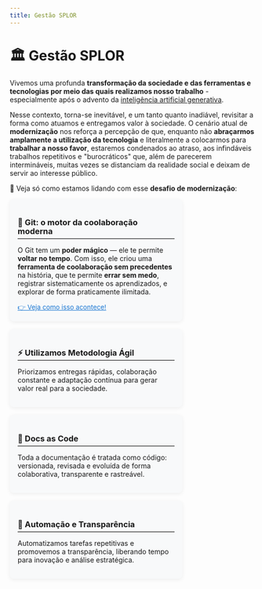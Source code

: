 ```yaml
---
title: Gestão SPLOR
---
```


# 🏛️ Gestão SPLOR

Vivemos uma profunda **transformação da sociedade e das ferramentas e tecnologias por meio das quais realizamos nosso trabalho** - especialmente após o advento da [inteligência artificial generativa](https://pt.wikipedia.org/wiki/Intelig%C3%AAncia_artificial_generativa).

Nesse contexto, torna-se inevitável, e um tanto quanto inadiável, revisitar a forma como atuamos e entregamos valor à sociedade.
O cenário atual de **modernização** nos reforça a percepção de que, enquanto não **abraçarmos amplamente a utilização da tecnologia** e literalmente a colocarmos para **trabalhar a nosso favor**, estaremos condenados ao atraso, aos infindáveis trabalhos repetitivos e "burocráticos" que, além de parecerem intermináveis, muitas vezes se distanciam da realidade social e deixam de servir ao interesse público.

🔎 Veja só como estamos lidando com esse **desafio de modernização**:

<!-- Cards em HTML -->
<div style="display: flex; flex-wrap: wrap; gap: 1rem; margin-bottom: 2rem;">
  <div style="flex: 1 1 220px; background: #f8f9fa; border-radius: 8px; padding: 1rem; box-shadow: 0 2px 8px #0001; min-width: 220px; max-width: 320px;">
    <h3 style="font-weight:bold; line-height:1.1; margin-bottom:0.3em; text-align:left;">🌳 Git: o motor da coolaboração moderna</h3>
    <hr style="border: none; border-top: 1px solid #ccc; margin: 0.3em 0;">
    <p style="text-align:left;">O Git tem um <b>poder mágico</b> — ele te permite <b>voltar no tempo</b>. Com isso, ele criou uma <b>ferramenta de coolaboração sem precedentes</b> na história, que te permite <b>errar sem medo</b>, registrar sistematicamente os aprendizados, e explorar de forma praticamente ilimitada.</p>
    <a href="ferramentas/git/" style="font-size:0.95em; color:#1976d2; text-decoration:underline; text-align:left; display:block;"> 👉 Veja como isso acontece!</a>
  </div>
  <div style="flex: 1 1 220px; background: #f8f9fa; border-radius: 8px; padding: 1rem; box-shadow: 0 2px 8px #0001; min-width: 220px; max-width: 320px;">
    <h3 style="font-weight:bold; line-height:1.1; margin-bottom:0.3em; text-align:left;">⚡ Utilizamos Metodologia Ágil</h3>
    <hr style="border: none; border-top: 1px solid #ccc; margin: 0.3em 0;">
    <p>Priorizamos entregas rápidas, colaboração constante e adaptação contínua para gerar valor real para a sociedade.</p>
  </div>
  <div style="flex: 1 1 220px; background: #f8f9fa; border-radius: 8px; padding: 1rem; box-shadow: 0 2px 8px #0001; min-width: 220px; max-width: 320px;">
    <h3 style="font-weight:bold; line-height:1.1; margin-bottom:0.3em; text-align:left;">📝 Docs as Code</h3>
    <hr style="border: none; border-top: 1px solid #ccc; margin: 0.3em 0;">
    <p>Toda a documentação é tratada como código: versionada, revisada e evoluída de forma colaborativa, transparente e rastreável.</p>
  </div>
  <div style="flex: 1 1 220px; background: #f8f9fa; border-radius: 8px; padding: 1rem; box-shadow: 0 2px 8px #0001; min-width: 220px; max-width: 320px;">
    <h3 style="font-weight:bold; line-height:1.1; margin-bottom:0.3em; text-align:left;">🤖 Automação e Transparência</h3>
    <hr style="border: none; border-top: 1px solid #ccc; margin: 0.3em 0;">
    <p>Automatizamos tarefas repetitivas e promovemos a transparência, liberando tempo para inovação e análise estratégica.</p>
  </div>
</div>
